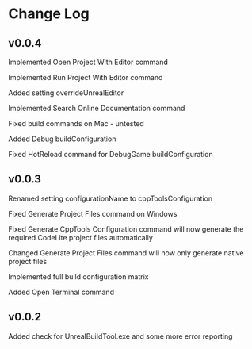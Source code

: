Change Log
==========

v0.0.4
------

Implemented Open Project With Editor command

Implemented Run Project With Editor command

Added setting overrideUnrealEditor

Implemented Search Online Documentation command

Fixed build commands on Mac - untested

Added Debug buildConfiguration

Fixed HotReload command for DebugGame buildConfiguration

v0.0.3
------

Renamed setting configurationName to cppToolsConfiguration

Fixed Generate Project Files command on Windows

Fixed Generate CppTools Configuration command will now generate the required CodeLite project files automatically

Changed Generate Project Files command will now only generate native project files

Implemented full build configuration matrix

Added Open Terminal command

v0.0.2
------

Added check for UnrealBuildTool.exe and some more error reporting
